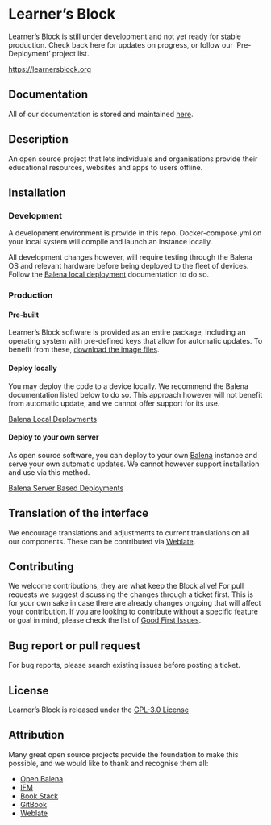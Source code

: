 # Learner’s Block

Learner’s Block is still under development and not yet ready for stable production. Check back here for updates on progress, or follow our ‘Pre-Deployment’ project list. 

https://learnersblock.org

## Documentation

All of our documentation is stored and maintained [here](https://docs.learnersblock.org). 

## Description

An open source project that lets individuals and organisations provide their educational resources, websites and apps to users offline.

## Installation

### Development

A development environment is provide in this repo. Docker-compose.yml on your local system will compile and launch an instance locally. 

All development changes however, will require testing through the Balena OS and relevant hardware before being deployed to the fleet of devices. Follow the [Balena local deployment](https://www.balena.io/docs/learn/develop/local-mode/) documentation to do so.

### Production 

#### Pre-built

Learner’s Block software is provided as an entire package, including an operating system with pre-defined keys that allow for automatic updates. To benefit from these, [download the image files](https://downloads.learnersblock.org).

#### Deploy locally

You may deploy the code to a device locally. We recommend the Balena documentation listed below to do so. This approach however will not benefit from automatic update, and we cannot offer support for its use. 

[Balena Local Deployments](https://www.balena.io/docs/learn/develop/local-mode/)

#### Deploy to your own server

As open source software, you can deploy to your own [Balena](https://www.balena.io) instance and serve your own automatic updates. We cannot however support installation and use via this method. 

[Balena Server Based Deployments](https://www.balena.io/docs/learn/deploy/deployment/)

## Translation of the interface

We encourage translations and adjustments to current translations on all our components. These can be contributed via [Weblate](https://translate.learnersblock.org).  

## Contributing

We welcome contributions, they are what keep the Block alive! For pull requests we suggest discussing the changes through a ticket first. This is for your own sake in case there are already changes ongoing that will affect your contribution. If you are looking to contribute without a specific feature or goal in mind, please check the list of [Good First Issues](https://github.com/LearnersBlock/learners-block/contribute).

## Bug report or pull request

For bug reports, please search existing issues before posting a ticket. 

## License

Learner’s Block is released under the [GPL-3.0 License](https://github.com/LearnersBlock/learners-block/blob/master/LICENSE)

## Attribution

Many great open source projects provide the foundation to make this possible, and we would like to thank and recognise them all:

* [Open Balena](https://www.balena.io/open/)
* [IFM](https://github.com/misterunknown/ifm/)
* [Book Stack](https://www.bookstackapp.com/)
* [GitBook](http://gitbook.com)
* [Weblate](https://weblate.org)
